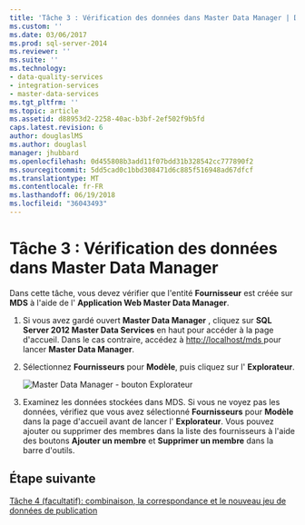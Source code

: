 ```yaml
---
title: 'Tâche 3 : Vérification des données dans Master Data Manager | Documents Microsoft'
ms.custom: ''
ms.date: 03/06/2017
ms.prod: sql-server-2014
ms.reviewer: ''
ms.suite: ''
ms.technology:
- data-quality-services
- integration-services
- master-data-services
ms.tgt_pltfrm: ''
ms.topic: article
ms.assetid: d88953d2-2258-40ac-b3bf-2ef502f9b5fd
caps.latest.revision: 6
author: douglaslMS
ms.author: douglasl
manager: jhubbard
ms.openlocfilehash: 0d455808b3add11f07bdd31b328542cc777890f2
ms.sourcegitcommit: 5dd5cad0c1bbd308471d6c885f516948ad67dfcf
ms.translationtype: MT
ms.contentlocale: fr-FR
ms.lasthandoff: 06/19/2018
ms.locfileid: "36043493"
---
```

# <a name="task-3-verifying-the-data-in-master-data-manager"></a>Tâche 3 : Vérification des données dans Master Data Manager
  Dans cette tâche, vous devez vérifier que l'entité **Fournisseur** est créée sur **MDS** à l'aide de l' **Application Web Master Data Manager**.  
  
1.  Si vous avez gardé ouvert **Master Data Manager** , cliquez sur **SQL Server 2012 Master Data Services** en haut pour accéder à la page d'accueil. Dans le cas contraire, accédez à [ http://localhost/mds ](http://localhost/mds) pour lancer **Master Data Manager**.  
  
2.  Sélectionnez **Fournisseurs** pour **Modèle**, puis cliquez sur l' **Explorateur**.  
  
     ![Master Data Manager - bouton Explorateur](../../2014/tutorials/media/et-verifyingthedatainmasterdatamanager.jpg "Master Data Manager - bouton d’Explorateur")  
  
3.  Examinez les données stockées dans MDS. Si vous ne voyez pas les données, vérifiez que vous avez sélectionné **Fournisseurs** pour **Modèle** dans la page d'accueil avant de lancer l' **Explorateur**. Vous pouvez ajouter ou supprimer des membres dans la liste des fournisseurs à l'aide des boutons **Ajouter un membre** et **Supprimer un membre** dans la barre d'outils.  
  
## <a name="next-step"></a>Étape suivante  
 [Tâche 4 &#40;facultatif&#41;: combinaison, la correspondance et le nouveau jeu de données de publication](../../2014/tutorials/task-4-optional-combining-matching-and-publishing-new-set-of-data.md)  
  
  